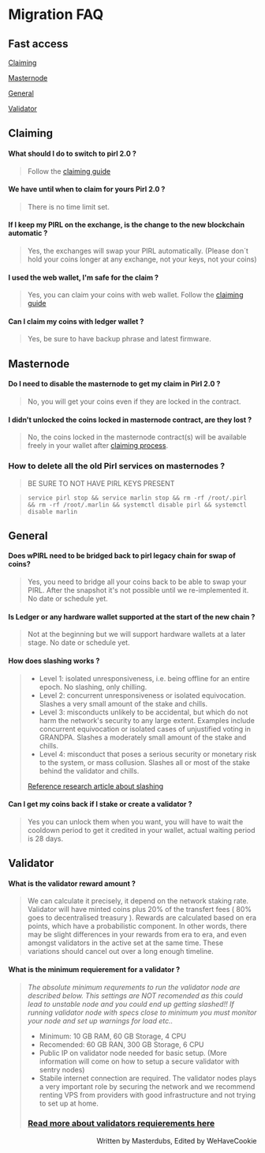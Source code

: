 # Migration FAQ

## Fast access
[Claiming](#claiming)

[Masternode](#masternode)

[General](#general)

[Validator](#validator)

## Claiming

#### What should I do to switch to pirl 2.0 ?
> Follow the [claiming guide](./claims_coins.md)

#### We have until when to claim for yours Pirl 2.0 ?
>There is no time limit set.

#### If I keep my PIRL on the exchange, is the change to the new blockchain automatic ?
> Yes, the exchanges will swap your PIRL automatically. (Please don´t hold your coins longer at any exchange, not your keys, not your coins)

#### I used the web wallet, I'm safe for the claim ?
> Yes, you can claim your coins with web wallet. Follow the [claiming guide](./claims_coins.md)

#### Can I claim my coins with ledger wallet ?
> Yes, be sure to have backup phrase and latest firmware.

## Masternode

#### Do I need to disable the masternode to get my claim in Pirl 2.0 ?
> No, you will get your coins even if they are locked in the contract.

#### I didn't unlocked the coins locked in masternode contract, are they lost ?
> No, the coins locked in the masternode contract(s) will be available freely in your wallet after [claiming process](./claims_coins.md).

### How to delete all the old Pirl services on masternodes ?
> BE SURE TO NOT HAVE PIRL KEYS PRESENT 

> ``` service pirl stop && service marlin stop && rm -rf /root/.pirl && rm -rf /root/.marlin && systemctl disable pirl && systemctl disable marlin ```

## General

#### Does wPIRL need to be bridged back to pirl legacy chain for swap of coins? 
> Yes, you need to bridge all your coins back to be able to swap your PIRL. After the snapshot it's not possible until we re-implemented it. No date or schedule yet.

#### Is Ledger or any hardware wallet supported at the start of the new chain ? 
> Not at the beginning but we will support hardware wallets at a later stage. No date or schedule yet.

#### How does slashing works ?
> - Level 1: isolated unresponsiveness, i.e. being offline for an entire epoch. No slashing, only chilling.
>- Level 2: concurrent unresponsiveness or isolated equivocation. Slashes a very small amount of the stake and chills.
>- Level 3: misconducts unlikely to be accidental, but which do not harm the network's security to any large extent. Examples include concurrent equivocation or isolated cases of unjustified voting in GRANDPA. Slashes a moderately small amount of the stake and chills.
>- Level 4: misconduct that poses a serious security or monetary risk to the system, or mass collusion. Slashes all or most of the stake behind the validator and chills.
>
>[Reference research article about slashing](https://research.web3.foundation/en/latest/polkadot/slashing.html)

#### Can I get my coins back if I stake or create a validator ?
> Yes you can unlock them when you want, you will have to wait the cooldown period to get it credited in your wallet, actual waiting period is 28 days.

## Validator

#### What is the validator reward amount ?
> We can calculate it precisely, it depend on the network staking rate. Validator will have minted coins plus 20% of the transfert fees ( 80% goes to decentralised treasury ). Rewards are calculated based on era points, which have a probabilistic component. In other words, there may be slight differences in your rewards from era to era, and even amongst validators in the active set at the same time. These variations should cancel out over a long enough timeline.

#### What is the minimum requierement for a validator ?
> *The absolute minimum requrements to run the validator node are described below. This settings are NOT recomended as this could lead to unstable node and you could end up getting slashed!! If running validator node with specs close to minimum you must monitor your node and set up warnings for load etc..*
>
>* Minimum: 10 GB RAM, 60 GB Storage, 4 CPU 
>* Recomended: 60 GB RAN, 300 GB Storage, 6 CPU
>* Public IP on validator node needed for basic setup. 
(More information will come on how to setup a secure validator with sentry nodes)
>* Stabile internet connection are required. The validator nodes plays a very important role by securing the network and we recommend renting VPS from providers with good infrastructure and not trying to set up at home. 
> ### [Read more about validators requierements here](../validator_guide/guides_how_to_validate.md) 

<p align=right> Written by Masterdubs, Edited by WeHaveCookie </p>
